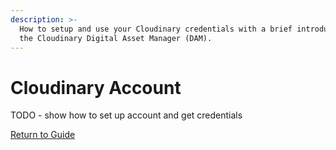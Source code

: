 ```yaml
---
description: >-
  How to setup and use your Cloudinary credentials with a brief introduction to
  the Cloudinary Digital Asset Manager (DAM).
---
```


# Cloudinary Account

TODO - show how to set up account and get credentials

[Return to Guide](./)

